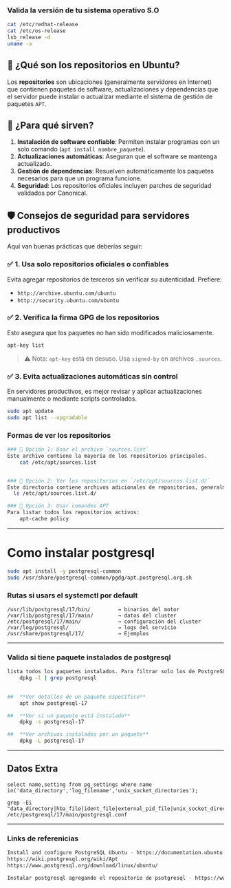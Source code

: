 



### Valida la versión de tu sistema operativo S.O 
```bash
cat /etc/redhat-release
cat /etc/os-release
lsb_release -d
uname -a
```

## 🧩 ¿Qué son los repositorios en Ubuntu?

Los **repositorios** son ubicaciones (generalmente servidores en Internet) que contienen paquetes de software, actualizaciones y dependencias que el servidor puede instalar o actualizar mediante el sistema de gestión de paquetes `APT`.


## 🎯 ¿Para qué sirven?

1. **Instalación de software confiable**: Permiten instalar programas con un solo comando (`apt install nombre_paquete`).
2. **Actualizaciones automáticas**: Aseguran que el software se mantenga actualizado.
3. **Gestión de dependencias**: Resuelven automáticamente los paquetes necesarios para que un programa funcione.
4. **Seguridad**: Los repositorios oficiales incluyen parches de seguridad validados por Canonical.
 
## 🛡️ Consejos de seguridad para servidores productivos

Aquí van buenas prácticas que deberías seguir:

### ✅ 1. **Usa solo repositorios oficiales o confiables**
Evita agregar repositorios de terceros sin verificar su autenticidad. Prefiere:

- `http://archive.ubuntu.com/ubuntu`
- `http://security.ubuntu.com/ubuntu`

### ✅ 2. **Verifica la firma GPG de los repositorios**
Esto asegura que los paquetes no han sido modificados maliciosamente.

```bash
apt-key list
```

> ⚠️ Nota: `apt-key` está en desuso. Usa `signed-by` en archivos `.sources`.

### ✅ 3. **Evita actualizaciones automáticas sin control**
En servidores productivos, es mejor revisar y aplicar actualizaciones manualmente o mediante scripts controlados.

```bash
sudo apt update
sudo apt list --upgradable
```

### Formas de ver los repositorios

```bash
### 🧭 Opción 1: Usar el archivo `sources.list`
Este archivo contiene la mayoría de los repositorios principales.
	cat /etc/apt/sources.list


### 🧭 Opción 2: Ver los repositorios en `/etc/apt/sources.list.d/`
Este directorio contiene archivos adicionales de repositorios, generalmente agregados por software de terceros.
  ls /etc/apt/sources.list.d/

### 🧭 Opción 3: Usar comandos APT
Para listar todos los repositorios activos:
	apt-cache policy
```


--- 

# Como instalar postgresql
```bash
sudo apt install -y postgresql-common
sudo /usr/share/postgresql-common/pgdg/apt.postgresql.org.sh
```

###  Rutas si usars el systemctl por default 

```plaintext
/usr/lib/postgresql/17/bin/         → binarios del motor
/var/lib/postgresql/17/main/        → datos del cluster
/etc/postgresql/17/main/            → configuración del cluster
/var/log/postgresql/                → logs del servicio
/usr/share/postgresql/17/           → Ejemplos

```
--- 

### Valida si tiene paquete instalados de postgresql
```bash
lista todos los paquetes instalados. Para filtrar solo los de PostgreSQL:
	dpkg -l | grep postgresql

 
##  **Ver detalles de un paquete específico**
	apt show postgresql-17

##  **Ver si un paquete está instalado**
	dpkg -s postgresql-17

##  **Ver archivos instalados por un paquete**
	dpkg -L postgresql-17
```

---


## Datos Extra 
```
select name,setting from pg_settings where name in('data_directory','log_filename','unix_socket_directories');

grep -Ei "data_directory|hba_file|ident_file|external_pid_file|unix_socket_directories|log_directory" /etc/postgresql/17/main/postgresql.conf
```

---

### Links de referenicias 
```bash
Install and configure PostgreSQL Ubuntu - https://documentation.ubuntu.com/server/how-to/databases/install-postgresql/
https://wiki.postgresql.org/wiki/Apt
https://www.postgresql.org/download/linux/ubuntu/

Instalar postgresql agregando el repositorio de psotgresql - https://www.hostinger.com/mx/tutoriales/instalar-postgresql-ubuntu
```
